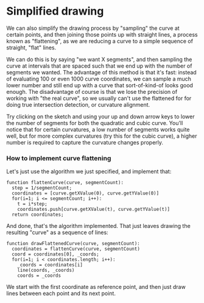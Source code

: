 # Simplified drawing

We can also simplify the drawing process by "sampling" the curve at certain points, and then joining those points up with straight lines, a process known as "flattening", as we are reducing a curve to a simple sequence of straight, "flat" lines.

We can do this is by saying "we want X segments", and then sampling the curve at intervals that are spaced such that we end up with the number of segments we wanted. The advantage of this method is that it's fast: instead of evaluating 100 or even 1000 curve coordinates, we can sample a much lower number and still end up with a curve that sort-of-kind-of looks good enough. The disadvantage of course is that we lose the precision of working with "the real curve", so we usually can't use the flattened for for doing true intersection detection, or curvature alignment.

<Graphic preset="twopanel" title="Flattening a quadratic curve" setup={this.setupQuadratic} draw={this.drawFlattened} onKeyDown={this.onKeyDown}/>
<Graphic preset="twopanel" title="Flattening a cubic curve" setup={this.setupCubic} draw={this.drawFlattened} onKeyDown={this.onKeyDown} />

Try clicking on the sketch and using your up and down arrow keys to lower the number of segments for both the quadratic and cubic curve. You'll notice that for certain curvatures, a low number of segments works quite well, but for more complex curvatures (try this for the cubic curve), a higher number is required to capture the curvature changes properly.

<div className="howtocode">

### How to implement curve flattening

Let's just use the algorithm we just specified, and implement that:

```
function flattenCurve(curve, segmentCount):
  step = 1/segmentCount;
  coordinates = [curve.getXValue(0), curve.getYValue(0)]
  for(i=1; i <= segmentCount; i++):
    t = i*step;
    coordinates.push[curve.getXValue(t), curve.getYValue(t)]
  return coordinates;
```

And done, that's the algorithm implemented. That just leaves drawing the resulting "curve" as a sequence of lines:

```
function drawFlattenedCurve(curve, segmentCount):
  coordinates = flattenCurve(curve, segmentCount)
  coord = coordinates[0], _coords;
  for(i=1; i < coordinates.length; i++):
    _coords = coordinates[i]
    line(coords, _coords)
    coords = _coords
```

We start with the first coordinate as reference point, and then just draw lines between each point and its next point.

</div>

